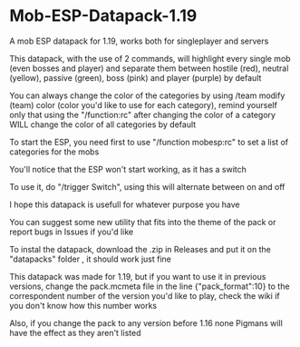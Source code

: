 # Mob-ESP-Datapack-1.19
A mob ESP datapack for 1.19, works both for singleplayer and servers

This datapack, with the use of 2 commands, will highlight every single mob (even bosses and player) and separate them between
hostile (red), neutral (yellow), passive (green), boss (pink) and player (purple) by default

You can always change the color of the categories by using /team modify (team) color (color you'd like to use for each category), remind yourself only that 
using the "/function:rc" after changing the color of a category WILL change the color of all categories by default

To start the ESP, you need first to use "/function mobesp:rc" to set a list of categories for the mobs

You'll notice that the ESP won't start working, as it has a switch

To use it, do "/trigger Switch", using this will alternate between on and off

I hope this datapack is usefull for whatever purpose you have

You can suggest some new utility that fits into the theme of the pack or report bugs in Issues if you'd like

To instal the datapack, download the .zip in Releases and put it on the "datapacks" folder , it should work just fine

This datapack was made for 1.19, but if you want to use it in previous versions, change the pack.mcmeta file in the line {"pack_format":10} to 
the correspondent number of the version you'd like to play, check the wiki if you don't know how this number works

Also, if you change the pack to any version before 1.16 none Pigmans will have the effect as they aren't listed

